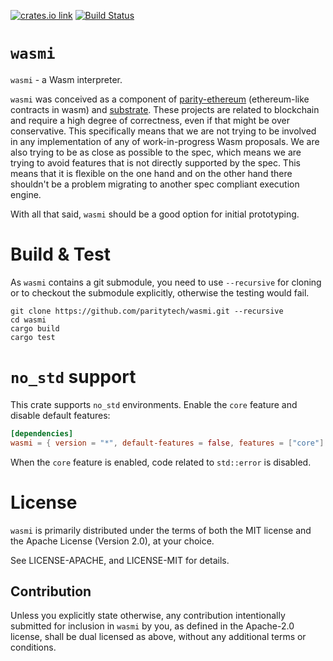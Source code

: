 [![crates.io link](https://img.shields.io/crates/v/wasmi.svg)](https://crates.io/crates/wasmi)
[![Build Status](https://travis-ci.org/paritytech/wasmi.svg?branch=master)](https://travis-ci.org/paritytech/wasmi)

# `wasmi`

`wasmi` - a Wasm interpreter.

`wasmi` was conceived as a component of [parity-ethereum](https://github.com/paritytech/parity-ethereum) (ethereum-like contracts in wasm) and [substrate](https://github.com/paritytech/substrate). These projects are related to blockchain and require a high degree of correctness, even if that might be over conservative. This specifically means that we are not trying to be involved in any implementation of any of work-in-progress Wasm proposals. We are also trying to be as close as possible to the spec, which means we are trying to avoid features that is not directly supported by the spec. This means that it is flexible on the one hand and on the other hand there shouldn't be a problem migrating to another spec compliant execution engine.

With all that said, `wasmi` should be a good option for initial prototyping.

# Build & Test

As `wasmi` contains a git submodule, you need to use `--recursive` for cloning or to checkout the submodule explicitly, otherwise the testing would fail.

```
git clone https://github.com/paritytech/wasmi.git --recursive
cd wasmi
cargo build
cargo test
```

# `no_std` support

This crate supports `no_std` environments.
Enable the `core` feature and disable default features:
```toml
[dependencies]
wasmi = { version = "*", default-features = false, features = ["core"] }
```

When the `core` feature is enabled, code related to `std::error` is disabled.

# License

`wasmi` is primarily distributed under the terms of both the MIT
license and the Apache License (Version 2.0), at your choice.

See LICENSE-APACHE, and LICENSE-MIT for details.

## Contribution

Unless you explicitly state otherwise, any contribution intentionally submitted
for inclusion in `wasmi` by you, as defined in the Apache-2.0 license, shall be
dual licensed as above, without any additional terms or conditions.
